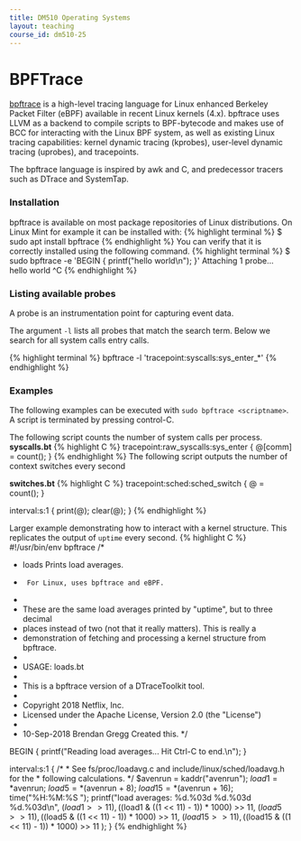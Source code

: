 ```yaml
---
title: DM510 Operating Systems
layout: teaching
course_id: dm510-25
---
```


# BPFTrace

[bpftrace](https://github.com/bpftrace/bpftrace/) is a high-level tracing language for Linux enhanced Berkeley Packet Filter (eBPF) available in recent Linux kernels (4.x). bpftrace uses LLVM as a backend to compile scripts to BPF-bytecode and makes use of BCC for interacting with the Linux BPF system, as well as existing Linux tracing capabilities: kernel dynamic tracing (kprobes), user-level dynamic tracing (uprobes), and tracepoints.

The bpftrace language is inspired by awk and C, and predecessor tracers such as DTrace and SystemTap.

### Installation

bpftrace is available on most package repositories of Linux distributions. On Linux Mint for example it can be installed with:
{% highlight terminal %}
$ sudo apt install bpftrace
{% endhighlight %}
You can verify that it is correctly installed using the following command.
{% highlight terminal %}
$ sudo bpftrace -e 'BEGIN { printf("hello world\n"); }'
Attaching 1 probe...
hello world
^C
{% endhighlight %}

### Listing available probes

A probe is an instrumentation point for capturing event data.

The argument `-l` lists all probes that match the search term. Below we search for all system calls entry calls.

{% highlight terminal %}
bpftrace -l 'tracepoint:syscalls:sys_enter_*'
{% endhighlight %}

### Examples
The following examples can be executed with `sudo bpftrace <scriptname>`. A script is terminated by pressing control-C.

The following script counts the number of system calls per process.
**syscalls.bt**
{% highlight C %}
tracepoint:raw_syscalls:sys_enter {
	@[comm] = count(); 
}
{% endhighlight %}
The following script outputs the number of context switches every second

**switches.bt**
{% highlight C %}
tracepoint:sched:sched_switch {
	 @ = count();
} 

interval:s:1 { 
	print(@); 
	clear(@); 
}
{% endhighlight %}

Larger example demonstrating how to interact with a kernel structure. This replicates the output of `uptime` every second.
{% highlight C %}
#!/usr/bin/env bpftrace
/*
 * loads	Prints load averages.
 *		For Linux, uses bpftrace and eBPF.
 *
 * These are the same load averages printed by "uptime", but to three decimal
 * places instead of two (not that it really matters). This is really a
 * demonstration of fetching and processing a kernel structure from bpftrace.
 *
 * USAGE: loads.bt
 *
 * This is a bpftrace version of a DTraceToolkit tool.
 *
 * Copyright 2018 Netflix, Inc.
 * Licensed under the Apache License, Version 2.0 (the "License")
 *
 * 10-Sep-2018	Brendan Gregg	Created this.
 */

BEGIN
{
	printf("Reading load averages... Hit Ctrl-C to end.\n");
}

interval:s:1
{
	/*
	 * See fs/proc/loadavg.c and include/linux/sched/loadavg.h for the
	 * following calculations.
	 */
	$avenrun = kaddr("avenrun");
	$load1 = *$avenrun;
	$load5 = *($avenrun + 8);
	$load15 = *($avenrun + 16);
	time("%H:%M:%S ");
	printf("load averages: %d.%03d %d.%03d %d.%03d\n",
	    ($load1 >> 11), (($load1 & ((1 << 11) - 1)) * 1000) >> 11,
	    ($load5 >> 11), (($load5 & ((1 << 11) - 1)) * 1000) >> 11,
	    ($load15 >> 11), (($load15 & ((1 << 11) - 1)) * 1000) >> 11
	);
}
{% endhighlight %}
